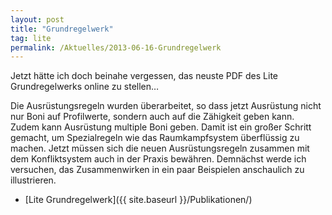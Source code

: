 ```yaml
---
layout: post
title: "Grundregelwerk"
tag: lite
permalink: /Aktuelles/2013-06-16-Grundregelwerk
---
```


Jetzt hätte ich doch beinahe vergessen, das neuste PDF des Lite Grundregelwerks online zu stellen&hellip;

Die Ausrüstungsregeln wurden überarbeitet, so dass jetzt Ausrüstung nicht nur Boni auf Profilwerte, sondern auch auf die Zähigkeit geben kann. Zudem kann Ausrüstung multiple Boni geben. Damit ist ein großer Schritt gemacht, um Spezialregeln wie das Raumkampfsystem überflüssig zu machen. Jetzt müssen sich die neuen Ausrüstungsregeln zusammen mit dem Konfliktsystem auch in der Praxis bewähren. Demnächst werde ich versuchen, das Zusammenwirken in ein paar Beispielen anschaulich zu illustrieren.

- [Lite Grundregelwerk]({{ site.baseurl }}/Publikationen/)


